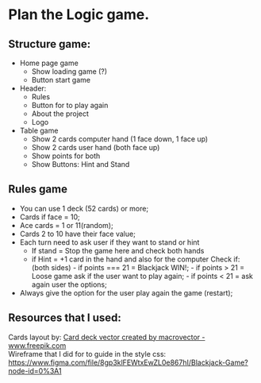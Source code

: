 # Plan the Logic game.

## Structure game:

- Home page game
  - Show loading game (?)
  - Button start game
- Header:
  - Rules
  - Button for to play again
  - About the project
  - Logo
- Table game
  - Show 2 cards computer hand (1 face down, 1 face up)
  - Show 2 cards user hand (both face up)
  - Show points for both
  - Show Buttons: Hint and Stand

## Rules game

- You can use 1 deck (52 cards) or more;
- Cards if face = 10;
- Ace cards = 1 or 11(random);
- Cards 2 to 10 have their face value;
- Each turn need to ask user if they want to stand or hint
  - If stand = Stop the game here and check both hands
  - if Hint = +1 card in the hand and also for the computer
    Check if: (both sides) - if points === 21 = Blackjack WIN!; - if points > 21 = Loose game ask if the user want to play again; - if points < 21 = ask again user the options;
- Always give the option for the user play again the game (restart);

## Resources that I used:

Cards layout by:
<a href='https://www.freepik.com/vectors/card-deck'>Card deck vector created by macrovector - www.freepik.com</a><br>
Wireframe that I did for to guide in the style css:
https://www.figma.com/file/8gp3klFEWtxEwZL0e867hI/Blackjack-Game?node-id=0%3A1
